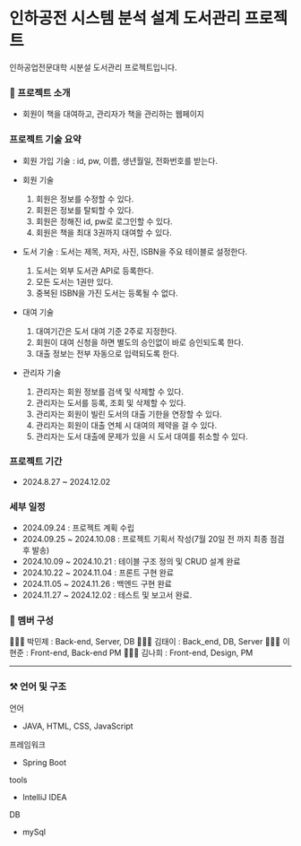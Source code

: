 # 인하공전 시스템 분석 설계 도서관리 프로젝트
인하공업전문대학 시분설 도서관리 프로젝트입니다.


### 🙌 프로젝트 소개 
- 회원이 책을 대여하고, 관리자가 책을 관리하는 웹페이지

### 프로젝트 기술 요약 
- 회원 가입 기술 : id, pw, 이름, 생년월일, 전화번호를 받는다.
- 회원 기술
     1. 회원은 정보를 수정할 수 있다.
     2. 회원은 정보를 탈퇴할 수 있다.
     3. 회원은 정해진 id, pw로 로그인할 수 있다.
     4. 회원은 책을 최대 3권까지 대여할 수 있다.

- 도서 기술 : 도서는 제목, 저자, 사진, ISBN을 주요 테이블로 설정한다.
     1. 도서는 외부 도서관 API로 등록한다.
     2. 모든 도서는 1권만 있다.
     3. 중복된 ISBN을 가진 도서는 등록될 수 없다.

 - 대여 기술
     1. 대여기간은 도서 대여 기준 2주로 지정한다.
     2. 회원이 대여 신청을 하면 별도의 승인없이 바로 승인되도록 한다.
     3. 대출 정보는 전부 자동으로 입력되도록 한다.

  - 관리자 기술
     1. 관리자는 회원 정보를 검색 및 삭제할 수 있다.
     2. 관리자는 도서를 등록, 조회 및 삭제할 수 있다.
     3. 관리자는 회원이 빌린 도서의 대출 기한을 연장할 수 있다.
     4. 관리자는 회원이 대출 연체 시 대여의 제약을 걸 수 있다.
     5. 관리자는 도서 대출에 문제가 있을 시 도서 대여를 취소할 수 있다.
  

### 프로젝트 기간
 - 2024.8.27 ~ 2024.12.02
   
### 세부 일정
- 2024.09.24 : 프로젝트 계획 수립
- 2024.09.25 ~ 2024.10.08 : 프로젝트 기획서 작성(7월 20일 전 까지 최종 점검 후 발송)
- 2024.10.09 ~ 2024.10.21 : 테이블 구조 정의 및 CRUD 설계 완료
- 2024.10.22 ~ 2024.11.04 : 프론트 구현 완료
- 2024.11.05 ~ 2024.11.26 : 백엔드 구현 완료
- 2024.11.27 ~ 2024.12.02 : 테스트 및 보고서 완료.

   
### 👥 멤버 구성
👨🏻‍💻 박민제 : Back-end, Server, DB 
👨🏻‍💻 김태이 : Back_end, DB, Server
👨🏻‍💻 이현준 : Front-end, Back-end PM
👨🏻‍💻 김나희 : Front-end, Design, PM



 ----------------------------------------------------------------------

 ### ⚒️ 언어 및 구조

 언어
 - JAVA, HTML, CSS, JavaScript

프레임워크
- Spring Boot

tools
- IntelliJ IDEA

DB
- mySql
